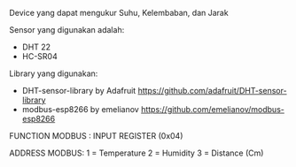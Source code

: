 Device yang dapat mengukur Suhu, Kelembaban, dan Jarak

Sensor yang digunakan adalah:
   * DHT 22
   * HC-SR04
     
Library yang digunakan:
   * DHT-sensor-library by Adafruit https://github.com/adafruit/DHT-sensor-library
   * modbus-esp8266 by emelianov https://github.com/emelianov/modbus-esp8266

FUNCTION MODBUS : INPUT REGISTER (0x04)
  
ADDRESS MODBUS:
   1 = Temperature
   2 = Humidity
   3 = Distance (Cm)
